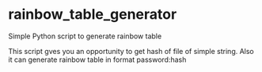 # rainbow_table_generator
Simple Python script to generate rainbow table

This script gves you an opportunity to get hash of file of simple string.
Also it can generate rainbow table in format password:hash

